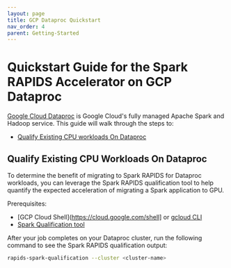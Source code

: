 ```yaml
---
layout: page
title: GCP Dataproc Quickstart
nav_order: 4
parent: Getting-Started
---
```


# Quickstart Guide for the Spark RAPIDS Accelerator on GCP Dataproc
 [Google Cloud Dataproc](https://cloud.google.com/dataproc) is Google Cloud's fully managed Apache
 Spark and Hadoop service.  This guide will walk through the steps to:

* [Qualify Existing CPU workloads On Dataproc](#qualify-existing-cpu-workloads-on-dataproc)

## Qualify Existing CPU Workloads On Dataproc

To determine the benefit of migrating to Spark RAPIDS for Dataproc workloads, you can leverage the
Spark RAPIDS qualification tool to help quantify the expected acceleration of migrating a Spark
application to GPU.

Prerequisites:
* [GCP Cloud Shell](https://cloud.google.com/shell] or [gcloud CLI](https://cloud.google.com/sdk/docs/install)
* [Spark Qualification tool](https://pypi.org/project/rapids-spark-qualification)

After your job completes on your Dataproc cluster, run the following command to see the Spark RAPIDS
qualification output:
```bash
rapids-spark-qualification --cluster <cluster-name>
```
